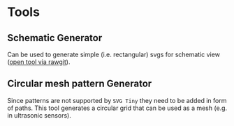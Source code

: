 # Tools

## Schematic Generator

Can be used to generate simple (i.e. rectangular) svgs for schematic view ([open tool via rawgit](https://ghcdn.rawgit.org/moritzmhmk/fritzing-parts/react/tools/schematic_generator.html)).

## Circular mesh pattern Generator

Since patterns are not supported by `SVG Tiny` they need to be added in form of paths. This tool generates a circular grid that can be used as a mesh (e.g. in ultrasonic sensors).
